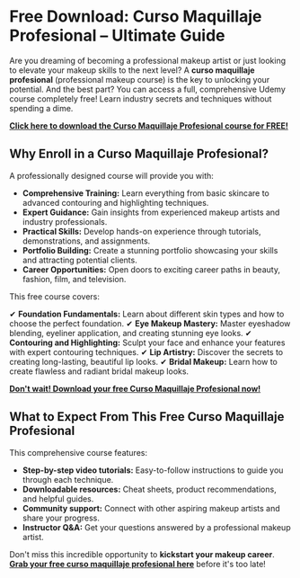 # Free Download: Curso Maquillaje Profesional – Ultimate Guide

Are you dreaming of becoming a professional makeup artist or just looking to elevate your makeup skills to the next level? A **curso maquillaje profesional** (professional makeup course) is the key to unlocking your potential. And the best part? You can access a full, comprehensive Udemy course completely free! Learn industry secrets and techniques without spending a dime.

[**Click here to download the Curso Maquillaje Profesional course for FREE!**](https://udemywork.com/curso-maquillaje-profesional)

## Why Enroll in a Curso Maquillaje Profesional?

A professionally designed course will provide you with:

*   **Comprehensive Training:** Learn everything from basic skincare to advanced contouring and highlighting techniques.
*   **Expert Guidance:** Gain insights from experienced makeup artists and industry professionals.
*   **Practical Skills:** Develop hands-on experience through tutorials, demonstrations, and assignments.
*   **Portfolio Building:** Create a stunning portfolio showcasing your skills and attracting potential clients.
*   **Career Opportunities:** Open doors to exciting career paths in beauty, fashion, film, and television.

This free course covers:

✔ **Foundation Fundamentals:** Learn about different skin types and how to choose the perfect foundation.
✔ **Eye Makeup Mastery:** Master eyeshadow blending, eyeliner application, and creating stunning eye looks.
✔ **Contouring and Highlighting:** Sculpt your face and enhance your features with expert contouring techniques.
✔ **Lip Artistry:** Discover the secrets to creating long-lasting, beautiful lip looks.
✔ **Bridal Makeup:** Learn how to create flawless and radiant bridal makeup looks.

[**Don't wait! Download your free Curso Maquillaje Profesional now!**](https://udemywork.com/curso-maquillaje-profesional)

## What to Expect From This Free Curso Maquillaje Profesional

This comprehensive course features:

*   **Step-by-step video tutorials:** Easy-to-follow instructions to guide you through each technique.
*   **Downloadable resources:** Cheat sheets, product recommendations, and helpful guides.
*   **Community support:** Connect with other aspiring makeup artists and share your progress.
*   **Instructor Q&A:** Get your questions answered by a professional makeup artist.

Don't miss this incredible opportunity to **kickstart your makeup career**. **[Grab your free curso maquillaje profesional here](https://udemywork.com/curso-maquillaje-profesional)** before it's too late!
